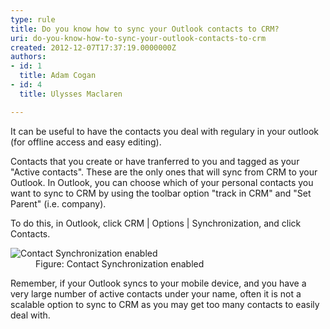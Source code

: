 ```yaml
---
type: rule
title: Do you know how to sync your Outlook contacts to CRM?
uri: do-you-know-how-to-sync-your-outlook-contacts-to-crm
created: 2012-12-07T17:37:19.0000000Z
authors:
- id: 1
  title: Adam Cogan
- id: 4
  title: Ulysses Maclaren

---
```


 
It can be useful to have the contacts you deal with regulary in your outlook (for           offline access and easy editing).
 
Contacts that you create or have tranferred to you and tagged as your "Active contacts".           These are the only ones that will sync from CRM to your Outlook. In Outlook, you           can choose which of your personal contacts you want to sync to CRM by using the           toolbar option "track in CRM" and "Set Parent" (i.e. company).

To do this, in Outlook, click CRM | Options | Synchronization, and click Contacts.
<dl class="image">          <dt>
            <img src="/Communication/RulesToBetterCRMForUsers/PublishingImages/ContactSynchronizationEnabled.jpg" alt="Contact Synchronization enabled"></dt>
          <dd>Figure&#58; Contact Synchronization enabled</dd>
        </dl>
Remember, if your Outlook syncs to your mobile device, and you have a very large           number of active contacts under your name, often it is not a scalable option to sync           to CRM as you may get too many contacts to easily deal with.

